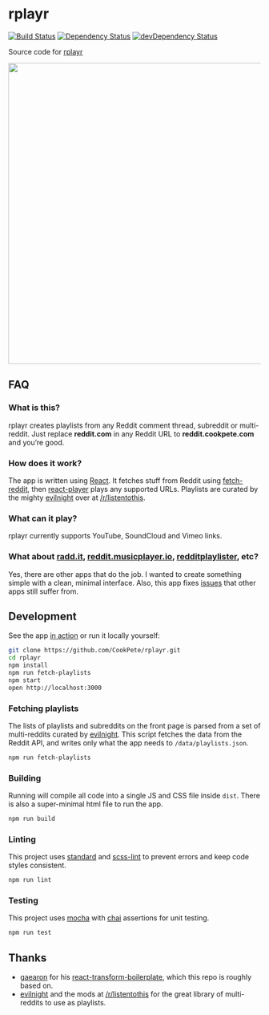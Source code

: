 # rplayr

[![Build Status](https://img.shields.io/travis/CookPete/rplayr/master.svg)](https://travis-ci.org/CookPete/rplayr)
[![Dependency Status](https://img.shields.io/david/CookPete/rplayr.svg)](https://david-dm.org/CookPete/rplayr)
[![devDependency Status](https://img.shields.io/david/dev/CookPete/rplayr.svg)](https://david-dm.org/CookPete/rplayr#info=devDependencies)

Source code for [rplayr](http://reddit.cookpete.com)

<img src='https://cloud.githubusercontent.com/assets/1926029/13465587/4d68ebbc-e08e-11e5-9e44-0c1d4169e32b.png' width='600' />

## FAQ

### What is this?
rplayr creates playlists from any Reddit comment thread, subreddit or multi-reddit. Just replace <strong>reddit.com</strong> in any Reddit URL to <strong>reddit.cookpete.com</strong> and you’re good.

### How does it work?
The app is written using [React](https://facebook.github.io/react). It fetches stuff from Reddit using [fetch-reddit](https://github.com/CookPete/fetch-reddit), then [react-player](https://github.com/CookPete/react-player) plays any supported URLs. Playlists are curated by the mighty [evilnight](https://www.reddit.com/r/listentothis/comments/1iwc8n/meta_announcing_the_official_rlistentothis_music/) over at [/r/listentothis](https://www.reddit.com/r/listentothis).

### What can it play?
rplayr currently supports YouTube, SoundCloud and Vimeo links.

### What about [radd.it](http://radd.it), [reddit.musicplayer.io](https://reddit.musicplayer.io), [redditplaylister](http://redditplaylister.phoenixforgotten.com), etc?
Yes, there are other apps that do the job. I wanted to create something simple with a clean, minimal interface. Also, this app fixes [issues](https://github.com/CookPete/react-player/issues/7) that other apps still suffer from.

## Development

See the app [in action](http://reddit.cookpete.com) or run it locally yourself:

```bash
git clone https://github.com/CookPete/rplayr.git
cd rplayr
npm install
npm run fetch-playlists
npm start
open http://localhost:3000
```

### Fetching playlists

The lists of playlists and subreddits on the front page is parsed from a set of multi-reddits curated by [evilnight](https://www.reddit.com/r/listentothis/comments/1iwc8n/meta_announcing_the_official_rlistentothis_music/). This script fetches the data from the Reddit API, and writes only what the app needs to `/data/playlists.json`.

```bash
npm run fetch-playlists
```

### Building

Running will compile all code into a single JS and CSS file inside `dist`. There is also a super-minimal html file to run the app.

```bash
npm run build
```

### Linting

This project uses [standard](https://github.com/feross/standard) and [scss-lint](https://github.com/brigade/scss-lint) to prevent errors and keep code styles consistent.

```bash
npm run lint
```

### Testing

This project uses [mocha](https://github.com/mochajs/mocha) with [chai](https://github.com/chaijs/chai) assertions for unit testing.

```bash
npm run test
```

## Thanks

* [gaearon](https://github.com/gaearon) for his [react-transform-boilerplate](https://github.com/gaearon/react-transform-boilerplate), which this repo is roughly based on.
* [evilnight](https://reddit.com/user/evilnight) and the mods at [/r/listentothis](https://reddit.com/r/listentothis) for the great library of multi-reddits to use as playlists.
